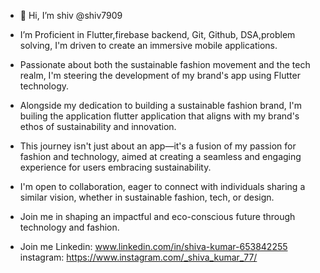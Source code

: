 - 👋 Hi, I’m shiv  @shiv7909
-  I’m Proficient in Flutter,firebase backend, Git, Github, DSA,problem solving, I'm driven to create an immersive mobile applications.

- Passionate about both the sustainable fashion movement and the tech realm, I'm steering the development of my brand's app using Flutter technology.
- Alongside my dedication to building a sustainable fashion brand,
  I'm builing the application flutter application that aligns with my brand's ethos of sustainability and innovation.
- This journey isn't just about an app—it's a fusion of my passion for fashion and technology,
  aimed at creating a seamless and engaging experience for users embracing sustainability.

  
- I'm open to collaboration, eager to connect with individuals sharing a similar vision,
  whether in sustainable fashion, tech, or design.
- Join me in shaping an impactful and eco-conscious future through technology and fashion.

- Join me
  Linkedin: www.linkedin.com/in/shiva-kumar-653842255
  instagram: https://www.instagram.com/_shiva_kumar_77/
  
